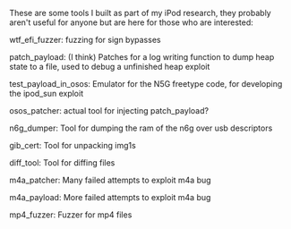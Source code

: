 These are some tools I built as part of my iPod research, they probably aren't useful for anyone but are here for those who are interested:

wtf\_efi\_fuzzer: fuzzing for sign bypasses

patch\_payload: (I think) Patches for a log writing function to dump heap state to a file, used to debug a unfinished heap exploit

test\_payload\_in\_osos: Emulator for the N5G freetype code, for developing the ipod\_sun exploit

osos\_patcher: actual tool for injecting patch\_payload?

n6g\_dumper: Tool for dumping the ram of the n6g over usb descriptors

gib\_cert: Tool for unpacking img1s

diff\_tool: Tool for diffing files

m4a\_patcher: Many failed attempts to exploit m4a bug

m4a\_payload: More failed attempts to exploit m4a bug

mp4\_fuzzer: Fuzzer for mp4 files


